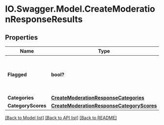 # IO.Swagger.Model.CreateModerationResponseResults
## Properties

Name | Type | Description | Notes
------------ | ------------- | ------------- | -------------
**Flagged** | **bool?** | Whether the content violates [OpenAI&#x27;s usage policies](/policies/usage-policies). | 
**Categories** | [**CreateModerationResponseCategories**](CreateModerationResponseCategories.md) |  | 
**CategoryScores** | [**CreateModerationResponseCategoryScores**](CreateModerationResponseCategoryScores.md) |  | 

[[Back to Model list]](../README.md#documentation-for-models) [[Back to API list]](../README.md#documentation-for-api-endpoints) [[Back to README]](../README.md)

